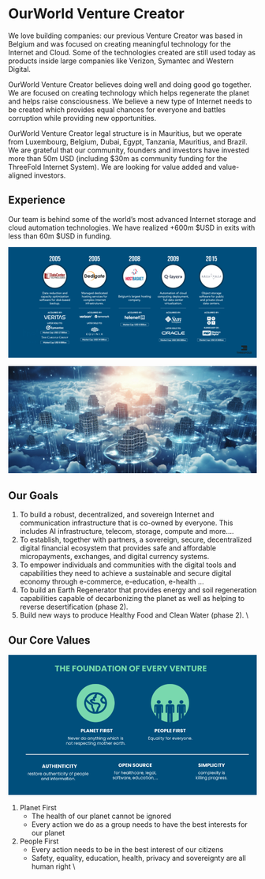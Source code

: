 # OurWorld Venture Creator

We love building companies: our previous Venture Creator was based in Belgium and was focused on creating meaningful technology for the Internet and Cloud. Some of the technologies created are still used today as products inside large companies like Verizon, Symantec and Western Digital.

OurWorld Venture Creator believes doing well and doing good go together. We are focused on creating technology which helps regenerate the planet and helps raise consciousness. We believe a new type of Internet needs to be created which provides equal chances for everyone and battles corruption while providing new opportunities.

OurWorld Venture Creator legal structure is in Mauritius, but we operate from Luxembourg, Belgium, Dubai, Egypt, Tanzania, Mauritius, and Brazil. We are grateful that our community, founders and investors have invested more than 50m USD (including $30m as community funding for the ThreeFold Internet System). We are looking for value added and value-aligned investors.

## Experience 

Our team is behind some of the world’s most advanced Internet storage and cloud automation technologies. We have realized +600m $USD in exits with less than 60m $USD in funding.

![alt_text](img/image3.png)

![alt_text](img/image4.png)

## Our Goals

1. To build a robust, decentralized, and sovereign Internet and communication infrastructure that is co-owned by everyone. This includes AI infrastructure, telecom, storage, compute and more.…
2. To establish, together with partners, a sovereign, secure, decentralized digital financial ecosystem that provides safe and affordable micropayments, exchanges, and digital currency systems.
3. To empower individuals and communities with the digital tools and capabilities they need to achieve a sustainable and secure digital economy through e-commerce, e-education, e-health …
4. To build an Earth Regenerator that provides energy and soil regeneration capabilities capable of decarbonizing the planet as well as helping to reverse desertification (phase 2).
5. Build new ways to produce Healthy Food and Clean Water (phase 2). \

## Our Core Values

![alt_text](img/image5.png)

1. Planet First
   * The health of our planet cannot be ignored
   * Every action we do as a group needs to have the best interests for our planet
2. People First
   * Every action needs to be in the best interest of our citizens
   * Safety, equality, education, health, privacy and sovereignty are all human right \